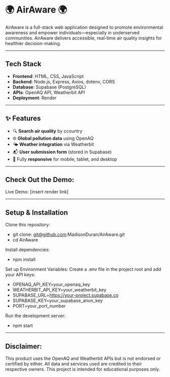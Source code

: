 # 🌍 AirAware 🌍 

AirAware is a full-stack web application designed to promote environmental awareness and empower individuals—especially in underserved communities. AirAware delivers accessible, real-time air quality insights for healthier decision-making.

---

## Tech Stack
- **Frontend**: HTML, CSS, JavaScript
- **Backend**: Node.js, Express, Axios, dotenv, CORS
- **Database**: Supabase (PostgreSQL)
- **APIs**: OpenAQ API, Weatherbit API
- **Deployment**: Render

---

## ✨ Features

- 🔍 **Search air quality** by ccountry
- 🌐 **Global pollution data** using OpenAQ
- 🌤️ **Weather integration** via Weatherbit
- 📬 **User submission form** (stored in Supabase)
- 📱 Fully **responsive** for mobile, tablet, and desktop

---
## Check Out the Demo:
Live Demo: [insert render link]

---
## Setup & Installation
Clone this repository:
- git clone: git@github.com:MadisonDuran/AirAware.git
- cd AirAware

Install dependencies:
- npm install

Set up Environment Variables:
Create a .env file in the project root and add your API keys:
- OPENAQ_API_KEY=your_openaq_key
- WEATHERBIT_API_KEY=your_weatherbit_key
- SUPABASE_URL=https://your-project.supabase.co
- SUPABASE_KEY=your_supabase_anon_key
- PORT=your_port_number

Run the development server:
- npm start

---
## Disclaimer:
This product uses the OpenAQ and Weatherbit APIs but is not endorsed or certified by either. All data and services used are credited to their respective owners. This project is intended for educational purposes only.